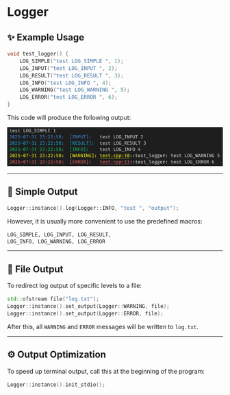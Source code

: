 # Logger

## ✨ Example Usage

```cpp
void test_logger() {
    LOG_SIMPLE("test LOG_SIMPLE ", 1);
    LOG_INPUT("test LOG_INPUT ", 2);
    LOG_RESULT("test LOG_RESULT ", 3);
    LOG_INFO("test LOG_INFO ", 4);
    LOG_WARNING("test LOG_WARNING ", 5);
    LOG_ERROR("test LOG_ERROR ", 6);
}
```

This code will produce the following output:

![example result](docs/example.png)

---

## 📄 Simple Output

```cpp
Logger::instance().log(Logger::INFO, "test ", "output");
```

However, it is usually more convenient to use the predefined macros:

```
LOG_SIMPLE, LOG_INPUT, LOG_RESULT,
LOG_INFO, LOG_WARNING, LOG_ERROR
```

---

## 📁 File Output

To redirect log output of specific levels to a file:

```cpp
std::ofstream file("log.txt");
Logger::instance().set_output(Logger::WARNING, file);
Logger::instance().set_output(Logger::ERROR, file);
```

After this, all `WARNING` and `ERROR` messages will be written to `log.txt`.

---

## ⚙️ Output Optimization

To speed up terminal output, call this at the beginning of the program:

```cpp
Logger::instance().init_stdio();
```
